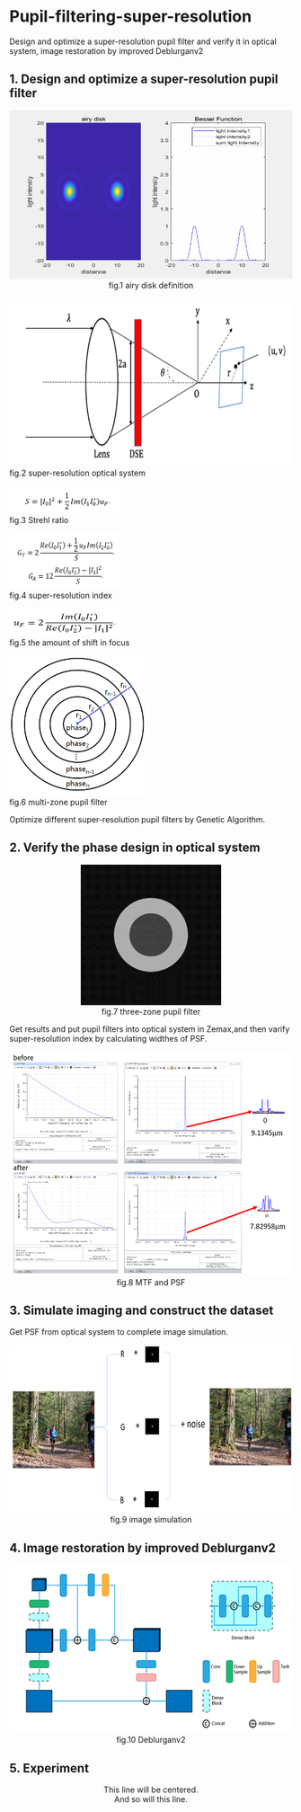 # Pupil-filtering-super-resolution
Design and optimize a super-resolution pupil filter and verify it in optical system, image restoration by improved Deblurganv2
## 1. Design and optimize a super-resolution pupil filter

<p style="text-align:center"><img height="300" src="information/1.gif" width="600"/><br />
 fig.1 airy disk definition <br />

<img height="300" src="information/2.png" width="600"/></br>
 fig.2 super-resolution optical system <br />

<img height="50" src="information/3.PNG" width="200"/></br>
 fig.3 Strehl ratio </br>

<img height="100" src="information/4.PNG" width="200"/><br />
 fig.4 super-resolution index <br />

<img height="50" src="information/5.PNG" width="200"/><br />
fig.5 the amount of shift in focus <br />

<img height="250" src="information/6.PNG" width="250"/><br />
 fig.6 multi-zone pupil filter </p>

Optimize different super-resolution pupil filters by Genetic Algorithm.
## 2. Verify the phase design in optical system

<p style="text-align:center"><img height="250" src="information/7.png" width="250"/><br />
fig.7 three-zone pupil filter </p>

Get results and put pupil filters into optical system in Zemax,and then varify super-resolution index
by calculating widthes of PSF.

<p style="text-align:center"><img height="400" src="information/8.PNG" width="600"/><br />
fig.8 MTF and PSF  </p>

## 3. Simulate imaging and construct the dataset
Get PSF from optical system to complete image simulation.

<p style="text-align:center"><img height="300" src="information/9.PNG" width="600"/><br />
fig.9 image simulation </p>

## 4. Image restoration by improved Deblurganv2

<p style="text-align:center"><img height="300" src="information/10.png" width="600"/><br />
fig.10 Deblurganv2 </p>




## 5. Experiment 



<p style="text-align:center">
  This line will be centered.<br />
  And so will this line.
</p>



